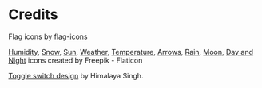 # Credits
Flag icons by [flag-icons](https://github.com/lipis/flag-icons)

[Humidity](https://www.flaticon.com/free-icons/humidity), [Snow](https://www.flaticon.com/free-icons/snow), [Sun](https://www.flaticon.com/free-icons/sun), [Weather](https://www.flaticon.com/free-icons/weather), [Temperature](https://www.flaticon.com/free-icons/temperature), [Arrows](https://www.flaticon.com/free-icons/arrows), [Rain](https://www.flaticon.com/free-icons/rain), [Moon](https://www.flaticon.com/free-icons/moon), [Day and Night](https://www.flaticon.com/free-icons/day-and-night) icons created by Freepik - Flaticon

[Toggle switch design](https://codepen.io/himalayasingh) by Himalaya Singh.